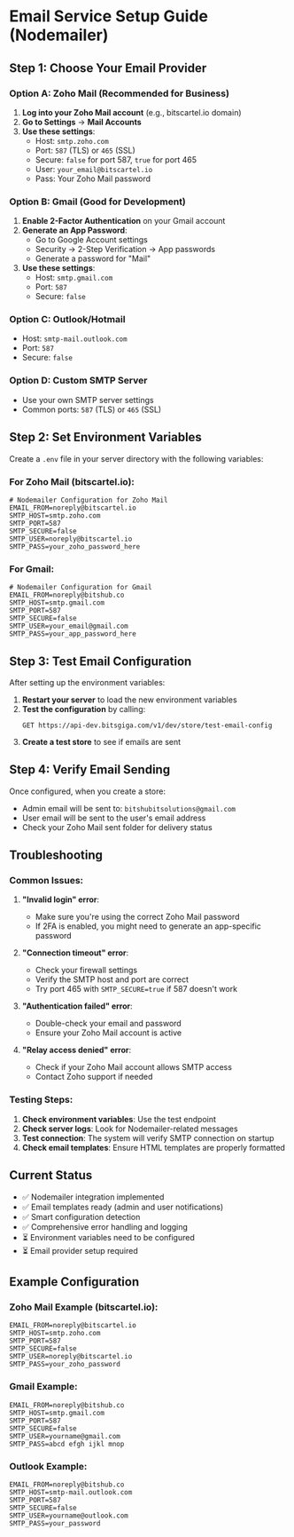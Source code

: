 # Email Service Setup Guide (Nodemailer)

## Step 1: Choose Your Email Provider

### Option A: Zoho Mail (Recommended for Business)
1. **Log into your Zoho Mail account** (e.g., bitscartel.io domain)
2. **Go to Settings** → **Mail Accounts**
3. **Use these settings**:
   - Host: `smtp.zoho.com`
   - Port: `587` (TLS) or `465` (SSL)
   - Secure: `false` for port 587, `true` for port 465
   - User: `your_email@bitscartel.io`
   - Pass: Your Zoho Mail password

### Option B: Gmail (Good for Development)
1. **Enable 2-Factor Authentication** on your Gmail account
2. **Generate an App Password**:
   - Go to Google Account settings
   - Security → 2-Step Verification → App passwords
   - Generate a password for "Mail"
3. **Use these settings**:
   - Host: `smtp.gmail.com`
   - Port: `587`
   - Secure: `false`

### Option C: Outlook/Hotmail
- Host: `smtp-mail.outlook.com`
- Port: `587`
- Secure: `false`

### Option D: Custom SMTP Server
- Use your own SMTP server settings
- Common ports: `587` (TLS) or `465` (SSL)

## Step 2: Set Environment Variables

Create a `.env` file in your server directory with the following variables:

### For Zoho Mail (bitscartel.io):
```env
# Nodemailer Configuration for Zoho Mail
EMAIL_FROM=noreply@bitscartel.io
SMTP_HOST=smtp.zoho.com
SMTP_PORT=587
SMTP_SECURE=false
SMTP_USER=noreply@bitscartel.io
SMTP_PASS=your_zoho_password_here
```

### For Gmail:
```env
# Nodemailer Configuration for Gmail
EMAIL_FROM=noreply@bitshub.co
SMTP_HOST=smtp.gmail.com
SMTP_PORT=587
SMTP_SECURE=false
SMTP_USER=your_email@gmail.com
SMTP_PASS=your_app_password_here
```

## Step 3: Test Email Configuration

After setting up the environment variables:

1. **Restart your server** to load the new environment variables
2. **Test the configuration** by calling:
   ```
   GET https://api-dev.bitsgiga.com/v1/dev/store/test-email-config
   ```
3. **Create a test store** to see if emails are sent

## Step 4: Verify Email Sending

Once configured, when you create a store:
- Admin email will be sent to: `bitshubitsolutions@gmail.com`
- User email will be sent to the user's email address
- Check your Zoho Mail sent folder for delivery status

## Troubleshooting

### Common Issues:

1. **"Invalid login" error**:
   - Make sure you're using the correct Zoho Mail password
   - If 2FA is enabled, you might need to generate an app-specific password

2. **"Connection timeout" error**:
   - Check your firewall settings
   - Verify the SMTP host and port are correct
   - Try port 465 with `SMTP_SECURE=true` if 587 doesn't work

3. **"Authentication failed" error**:
   - Double-check your email and password
   - Ensure your Zoho Mail account is active

4. **"Relay access denied" error**:
   - Check if your Zoho Mail account allows SMTP access
   - Contact Zoho support if needed

### Testing Steps:

1. **Check environment variables**: Use the test endpoint
2. **Check server logs**: Look for Nodemailer-related messages
3. **Test connection**: The system will verify SMTP connection on startup
4. **Check email templates**: Ensure HTML templates are properly formatted

## Current Status

- ✅ Nodemailer integration implemented
- ✅ Email templates ready (admin and user notifications)
- ✅ Smart configuration detection
- ✅ Comprehensive error handling and logging
- ⏳ Environment variables need to be configured
- ⏳ Email provider setup required

## Example Configuration

### Zoho Mail Example (bitscartel.io):
```env
EMAIL_FROM=noreply@bitscartel.io
SMTP_HOST=smtp.zoho.com
SMTP_PORT=587
SMTP_SECURE=false
SMTP_USER=noreply@bitscartel.io
SMTP_PASS=your_zoho_password
```

### Gmail Example:
```env
EMAIL_FROM=noreply@bitshub.co
SMTP_HOST=smtp.gmail.com
SMTP_PORT=587
SMTP_SECURE=false
SMTP_USER=yourname@gmail.com
SMTP_PASS=abcd efgh ijkl mnop
```

### Outlook Example:
```env
EMAIL_FROM=noreply@bitshub.co
SMTP_HOST=smtp-mail.outlook.com
SMTP_PORT=587
SMTP_SECURE=false
SMTP_USER=yourname@outlook.com
SMTP_PASS=your_password
``` 